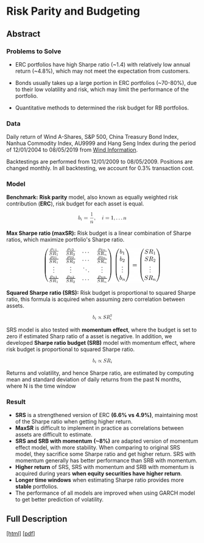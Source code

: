 # Risk Parity and Budgeting
## Abstract

### Problems to Solve

* ERC portfolios have high Sharpe ratio (~1.4) with relatively low annual return (~4.8%), which may not meet the expectation from customers.

* Bonds usually takes up a large portion in ERC portfolios (~70-80%), due to their low volatility and risk, which may limit the performance of the portfolio.

* Quantitative methods to determined the risk budget for RB portfolios.



### Data

Daily return of Wind A-Shares, S&P 500, China Treasury Bond Index, Nanhua Commodity Index, AU9999 and Hang Seng Index during the period of 12/01/2004 to 08/05/2019 from [Wind Information](https://www.wind.com.cn/en/default.html). 

Backtestings are performed from 12/01/2009 to 08/05/2009. Positions are changed monthly. In all backtesting, we account for 0.3% transaction cost.



### Model

**Benchmark:** **Risk parity** model, also known as equally weighted risk contribution (**ERC**), risk budget for each asset is equal.

<p align="center">
  <img src="fc1.png" width=25%>
</p>



**Max Sharpe ratio (maxSR):** Risk budget is a linear combination of Sharpe ratios, which maximize portfolio's Sharpe ratio.

<p align="center">
  <img src="fc2.png" width=60%>
</p>



**Squared Sharpe ratio (SRS):** Risk budget is proportional to squared Sharpe ratio, this formula is acquired when assuming zero correlation between assets.

<p align="center">
  <img src="fc3.png" width=10%>
</p>



SRS model is also tested with **momentum effect**, where the budget is set to zero if estimated Sharp ratio of a asset is negative. In addition, we developed **Sharpe ratio budget (SRB)** model with momentum effect, where risk budget is proportional to squared Sharpe ratio.

<p align="center">
  <img src="fc4.png" width=10%>
</p>




Returns and volatility, and hence Sharpe ratio, are estimated by computing mean and standard deviation of daily returns from the past N months, where N is the time window



### Result

* **SRS** is a strengthened version of ERC **(6.6% vs 4.9%)**, maintaining most of the Sharpe ratio when getting higher return.
* **MaxSR** is difficult to implement in practice as correlations between assets are difficult to estimate.
* **SRS and SRB with momentum** **(~8%)** are adapted version of momentum effect model, with more stability.  When comparing to original SRS model, they sacrifice some Sharpe ratio and get higher return. SRS with momentum generally has better performance than SRB with momentum.
* **Higher return** of SRS, SRS with momentum and SRB with momentum is acquired during years **when equity securities have higher return**.
* **Longer time windows** when estimating Sharpe ratio provides more **stable** portfolios.
* The performance of all models are improved when using GARCH model to get better prediction of volatility.



## Full Description

[[html]](https://htmlpreview.github.io/?https://github.com/y-yang42/ERC_RB/blob/master/Summary/Risk%20Parity%20and%20Risk%20Budgeting.html)	[[pdf]](./Summary/Risk%20Parity%20and%20Risk%20Budgeting.pdf)
